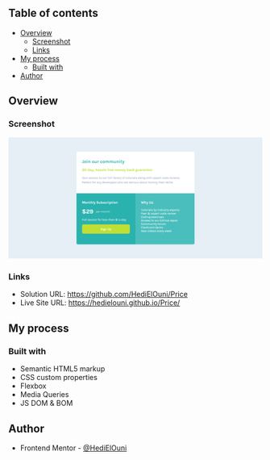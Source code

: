 ## Table of contents

- [Overview](#overview)
  - [Screenshot](#screenshot)
  - [Links](#links)
- [My process](#my-process)
  - [Built with](#built-with)
- [Author](#author)

## Overview

### Screenshot

![](./images/screenshot.png)

### Links

- Solution URL: https://github.com/HediElOuni/Price
- Live Site URL: https://hedielouni.github.io/Price/

## My process

### Built with

- Semantic HTML5 markup
- CSS custom properties
- Flexbox
- Media Queries
- JS DOM & BOM

## Author

- Frontend Mentor - [@HediElOuni](https://www.frontendmentor.io/profile/HediElOuni)
